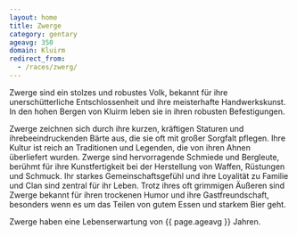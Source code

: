 ```yaml
---
layout: home
title: Zwerge
category: gentary
ageavg: 350 
domain: Kluirm
redirect_from:
  - /races/zwerg/
---
```


Zwerge sind ein stolzes und robustes Volk, bekannt für ihre unerschütterliche Entschlossenheit und ihre meisterhafte
Handwerkskunst. In den hohen Bergen von Kluirm leben sie in ihren robusten Befestigungen.

Zwerge zeichnen sich durch ihre kurzen, kräftigen Staturen und ihrebeeindruckenden Bärte aus, die sie oft mit großer
Sorgfalt pflegen. Ihre Kultur ist reich an Traditionen und Legenden, die von ihren Ahnen überliefert wurden. Zwerge sind
hervorragende Schmiede und Bergleute, berühmt für ihre Kunstfertigkeit bei der Herstellung von Waffen, Rüstungen und
Schmuck. Ihr starkes Gemeinschaftsgefühl und ihre Loyalität zu Familie und Clan sind zentral für ihr Leben. Trotz ihres
oft grimmigen Äußeren sind Zwerge bekannt für ihren trockenen Humor und ihre Gastfreundschaft, besonders wenn es um das
Teilen von gutem Essen und starkem Bier geht.

Zwerge haben eine Lebenserwartung von {{ page.ageavg }} Jahren.